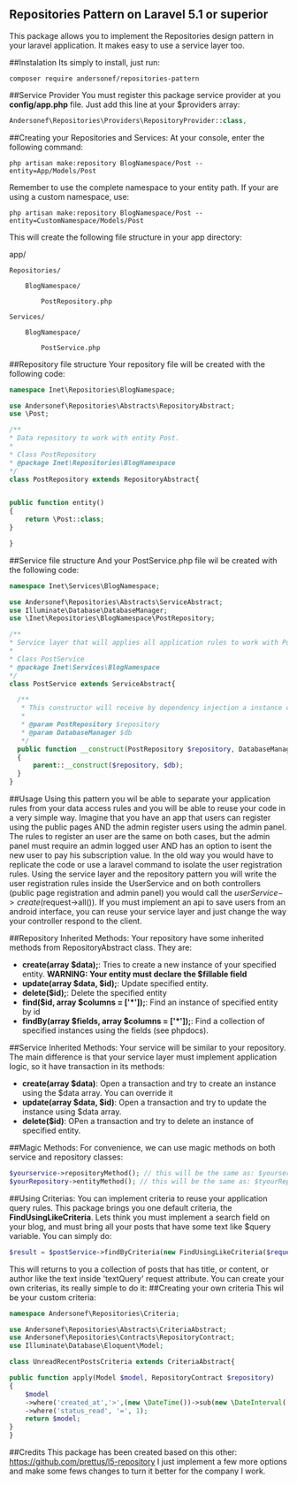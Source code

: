 ## Repositories Pattern on Laravel 5.1 or superior

This package allows you to implement the Repositories design pattern in your laravel application. It makes easy to use a service layer too.

##Instalation
Its simply to install, just run:

	composer require andersonef/repositories-pattern
	

##Service Provider
You must register this package service provider at you **config/app.php** file. Just add this line at your $providers array:

```php
Andersonef\Repositories\Providers\RepositoryProvider::class,
```

##Creating your Repositories and Services:
At your console, enter the following command:

	php artisan make:repository BlogNamespace/Post --entity=App/Models/Post
	
Remember to use the complete namespace to your entity path. If your are using a custom namespace, use: 

	php artisan make:repository BlogNamespace/Post --entity=CustomNamespace/Models/Post
	
	
This will create the following file structure in your app directory:

app/ 

	Repositories/
	
		BlogNamespace/
		
			PostRepository.php
			
	Services/
	
		BlogNamespace/
		
			PostService.php


##Repository file structure
Your repository file will be created with the following code:
	 
```php
namespace Inet\Repositories\BlogNamespace;

use Andersonef\Repositories\Abstracts\RepositoryAbstract;
use \Post;

/**
* Data repository to work with entity Post.
*
* Class PostRepository
* @package Inet\Repositories\BlogNamespace
*/
class PostRepository extends RepositoryAbstract{


public function entity()
{
    return \Post::class;
}

}
```

##Service file structure
And your PostService.php file wil be created with the following code:

```php
namespace Inet\Services\BlogNamespace;

use Andersonef\Repositories\Abstracts\ServiceAbstract;
use Illuminate\Database\DatabaseManager;
use \Inet\Repositories\BlogNamespace\PostRepository;

/**
* Service layer that will applies all application rules to work with Post class.
*
* Class PostService
* @package Inet\Services\BlogNamespace
*/
class PostService extends ServiceAbstract{

  /**
   * This constructor will receive by dependency injection a instance of PostRepository and DatabaseManager.
   *
   * @param PostRepository $repository
   * @param DatabaseManager $db
   */
  public function __construct(PostRepository $repository, DatabaseManager $db)
  {
      parent::__construct($repository, $db);
  }
}
```

##Usage
Using this pattern you wil be able to separate your application rules from your data access rules and you will be able to reuse your code in a very simple way.
Imagine that you have an app that users can register using the public pages AND the admin register users using the admin panel. The rules to register an user are the same on both cases, but the admin panel must require an admin logged user AND has an option to isent the new user to pay his subscription value.
In the old way you would have to replicate the code or use a laravel command to isolate the user registration rules.
Using the service layer and the repository pattern you will write the user registration rules inside the UserService and on both controllers (public page registration and admin panel) you would call the $userService->create($request->all()).
If you must implement an api to save users from an android interface, you can reuse your service layer and just change the way your controller respond to the client.

##Repository Inherited Methods:
Your repository have some inherited methods from RepositoryAbstract class. They are:
 - **create(array $data);**: Tries to create a new instance of your specified entity. **WARNING: Your entity must declare the $fillable field**
 - **update(array $data, $id);**: Update specified entity.
 - **delete($id);**: Delete the specified entity
 - **find($id, array $columns = ['*']);**: Find an instance of specified entity by id
 - **findBy(array $fields, array $columns = ['*']);**: Find a collection of specified instances using the fields (see phpdocs).
 
 ##Service Inherited Methods:
 Your service will be similar to your repository. The main difference is that your service layer must implement application logic, so it have transaction in its methods:
  - **create(array $data)**: Open a transaction and try to create an instance using the $data array. You can override it
  - **update(array $data, $id)**: Open a transaction and try to update the instance using $data array.
  - **delete($id)**: OPen a transaction and try to delete an instance of specified entity.
  
  ##Magic Methods:
  For convenience, we can use magic methods on both service and repository classes: 
  
```php
$yourservice->repositoryMethod(); // this will be the same as: $yourservice->getRepository()->repositoryMethod();
$yourRepository->entityMethod(); // this will be the same as: $tyourRepository->getEntity()->entityMethod();
```
  
  ##Using Criterias:
  You can implement criteria to reuse your application query rules. This package brings you one default criteria, the **FindUsingLikeCriteria**.
  Lets think you must implement a search field on your blog, and must bring all your posts that have some text like $query variable.
  You can simply do:
  
```php
$result = $postService->findByCriteria(new FindUsingLikeCriteria($request->get('textQuery')))->paginate(10);
```
  
  This will returns to you a collection of posts that has title, or content, or author like the text inside 'textQuery' request attribute.
  You can create your own criterias, its really simple to do it:
  ##Creating your own criteria
  This wil be your custom criteria:
  
```php 
namespace Andersonef\Repositories\Criteria;

use Andersonef\Repositories\Abstracts\CriteriaAbstract;
use Andersonef\Repositories\Contracts\RepositoryContract;
use Illuminate\Database\Eloquent\Model;

class UnreadRecentPostsCriteria extends CriteriaAbstract{

public function apply(Model $model, RepositoryContract $repository)
{
    $model
    ->where('created_at','>',(new \DateTime())->sub(new \DateInterval('P3D'))->format('Y-m-d'))
    ->where('status_read', '=', 1);
    return $model;
}
}
```

##Credits
This package has been created based on this other: https://github.com/prettus/l5-repository
I just implement a few more options and make some fews changes to turn it better for the company I work.
